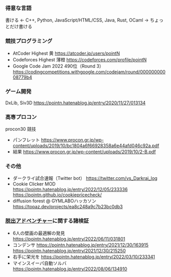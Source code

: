 ### 得意な言語
書ける <-
C++,
Python,
JavaScript/HTML/CSS,
Java,
Rust,
OCaml
-> ちょっとだけ書ける

### 競技プログラミング
* AtCoder Highest 黄 https://atcoder.jp/users/pointN
* Codeforces Highest 薄橙 https://codeforces.com/profile/pointN
* Google Code Jam 2022 490位（Round 3） https://codingcompetitions.withgoogle.com/codejam/round/00000000008779b4

### ゲーム開発
DxLib, Siv3D https://pointn.hatenablog.jp/entry/2020/11/27/013134

### 高専プロコン
procon30 競技
* パンフレット https://www.procon.gr.jp/wp-content/uploads/2019/10/bc1804a6f66928358a6e44afd046c92a.pdf
* 結果 https://www.procon.gr.jp/wp-content/uploads/2019/10/2-B.pdf

### その他
* ダークライ試合速報（Twitter bot） https://twitter.com/vs_Darkrai_log
* Cookie Clicker MOD https://pointn.hatenablog.jp/entry/2022/12/05/233336 https://pointn.github.io/cookiepricecheck/ 
* diffusion forest @ GYMLABOハッカソン https://topaz.dev/projects/ea8c248a9c7b23bc0db3

### [脱出アドベンチャー](https://www.arcsystemworks.jp/mnd_p/)に関する諸検証

* 6人の壁画の最適解の発見 https://pointn.hatenablog.jp/entry/2022/06/11/031801
* コンデンサ https://pointn.hatenablog.jp/entry/2021/12/30/163915 https://pointn.hatenablog.jp/entry/2021/12/30/215250
* 右手に栄光を https://pointn.hatenablog.jp/entry/2022/03/10/233341
* マインスイーパ自動ソルバ https://pointn.hatenablog.jp/entry/2022/08/06/134910
